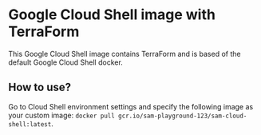 # Google Cloud Shell image with TerraForm
This Google Cloud Shell image contains TerraForm and is based of the default Google Cloud Shell docker.

## How to use?
Go to Cloud Shell environment settings and specify the following image as your custom image:
`docker pull gcr.io/sam-playground-123/sam-cloud-shell:latest`.

